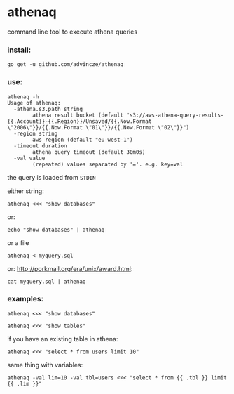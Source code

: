 # athenaq

command line tool to execute athena queries 


### install:

```shell
go get -u github.com/advincze/athenaq
```


### use:
```shell
athenaq -h
Usage of athenaq:
  -athena.s3.path string
    	athena result bucket (default "s3://aws-athena-query-results-{{.Account}}-{{.Region}}/Unsaved/{{.Now.Format \"2006\"}}/{{.Now.Format \"01\"}}/{{.Now.Format \"02\"}}")
  -region string
    	aws region (default "eu-west-1")
  -timeout duration
    	athena query timeout (default 30m0s)
  -val value
    	(repeated) values separated by '='. e.g. key=val
```

the query is loaded from `STDIN`

either string:
```shell
athenaq <<< "show databases"
```
or:
```shell
echo "show databases" | athenaq
```


or a file
```shell
athenaq < myquery.sql
```
or:
http://porkmail.org/era/unix/award.html:
```shell
cat myquery.sql | athenaq 
```


### examples:

```shell
athenaq <<< "show databases"
```

```shell
athenaq <<< "show tables"
```

if you have an existing table in athena:
```shell
athenaq <<< "select * from users limit 10"
```

same thing with variables:
```shell
athenaq -val lim=10 -val tbl=users <<< "select * from {{ .tbl }} limit {{ .lim }}"
```



